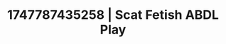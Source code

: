 ---
categories:
- Erotic tension tease
- Sex Olympics
- Close contact
- Latina
- Moonlit passion
image: /assets/images/1747787435258.jpg
layout: post
seo:
  description: Featured content with exclusive Scat Fetish, ABDL Play. HD images available.
  keywords: Scat Fetish, ABDL Play
  og_image: /assets/images/1747787435258.jpg
  schema_type: VisualArtwork
tags:
- '#1747787435258'
- ABDL Play
- Scat Fetish
title: 1747787435258 | Scat Fetish ABDL Play
---